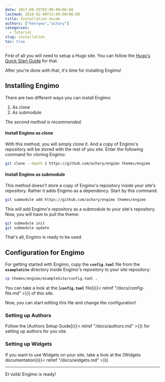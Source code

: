 ```yaml
---
date: 2017-09-25T02:00:00+06:00
lastmod: 2018-02-08T15:00:00+06:00
title: Installation Guide
authors: ["henrywu","achary"]
categories:
  - Tutorial
slug: installation
toc: true
---
```

First of all you will need to setup a Hugo site. You can follow the [Hugo's Quick Start Guide](https://gohugo.io/getting-started/quick-start/) for that.

After you're done with that, it's time for installing Engimo!

## Installing Engimo

There are two different ways you can install Engimo:

1. As clone
2. As submodule

_The second method is recommended._

#### Install Engimo as clone

With this method, you will simply clone it. And a copy of Engimo's repository will be stored with the rest of you site. Enter the following command for cloning Engimo:

```sh
git clone --depth 1 https://github.com/achary/engimo themes/engimo
```

#### Install Engimo as submodule

This method doesn't store a copy of Engimo's repository inside your site's repository. Rather it adds Engimo as a dependency. Start by this command:

```sh
git submodule add https://github.com/achary/engimo themes/engimo
```

This will add Engimo's repository as a submodule to your site's repository. Now, you will have to pull the theme:

```sh
git submodule init
git submodule update
```

That's all, Engimo is ready to be used.

## Configuration for Engimo

For getting started with Engimo, copy the **`config.toml`** file from the **`exampleSite`** directory inside Engimo's repository to your site repository:

```sh
cp themes/engimo/exampleSite/config.toml .
```

You can take a look at the [**`config.toml`** file]({{< relref "/docs/config-file.md" >}}) of this site.

Now, you can start editing this file and change the configuration!

### Setting up Authors

Follow the [Authors Setup Guide]({{< relref "/docs/authors.md" >}}) for setting up authors for you site.

### Setting up Widgets

If you want to use Widgets on your site, take a look at the [Widgets documentation]({{< relref "/docs/widgets.md" >}})

-------------

Et voilà! Engimo is ready!
